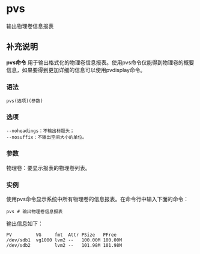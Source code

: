 #  pvs

输出物理卷信息报表

##  补充说明

**pvs命令** 用于输出格式化的物理卷信息报表。使用pvs命令仅能得到物理卷的概要信息，如果要得到更加详细的信息可以使用pvdisplay命令。

###  语法

    
    
    pvs(选项)(参数)
    

###  选项

    
    
    --noheadings：不输出标题头；
    --nosuffix：不输出空间大小的单位。
    

###  参数

物理卷：要显示报表的物理卷列表。

###  实例

使用pvs命令显示系统中所有物理卷的信息报表。在命令行中输入下面的命令：

    
    
    pvs # 输出物理卷信息报表 
    

输出信息如下：

    
    
    PV         VG     fmt  Attr PSize   PFree  
    /dev/sdb1  vg1000 lvm2 --   100.00M 100.00M  
    /dev/sdb2         lvm2 --   101.98M 101.98M
    

